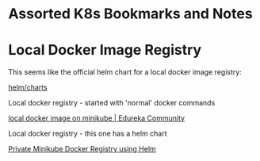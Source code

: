 # Assorted K8s Bookmarks and Notes

# Local Docker Image Registry

This seems like the official helm chart for a local docker image registry:

[helm/charts](https://github.com/helm/charts/tree/master/stable/docker-registry)

Local docker registry - started with 'normal' docker commands

[local docker image on minikube | Edureka Community](https://www.edureka.co/community/17481/local-docker-image-on-minikube)

Local docker registry - this one has a helm chart

[Private Minikube Docker Registry using Helm](https://sethlakowske.com/articles/howto-local-minikube-registry/)
